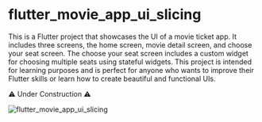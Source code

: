 # flutter_movie_app_ui_slicing

This is a Flutter project that showcases the UI of a movie ticket app. It includes three screens, the home screen, movie detail screen, and choose your seat screen. The choose your seat screen includes a custom widget for choosing multiple seats using stateful widgets. This project is intended for learning purposes and is perfect for anyone who wants to improve their Flutter skills or learn how to create beautiful and functional UIs.

⚠️ Under Construction ⚠️

![flutter_movie_app_ui_slicing](https://user-images.githubusercontent.com/129122862/228091185-574daec0-f23f-440a-beaf-c7a0d5dd8b7b.png)
